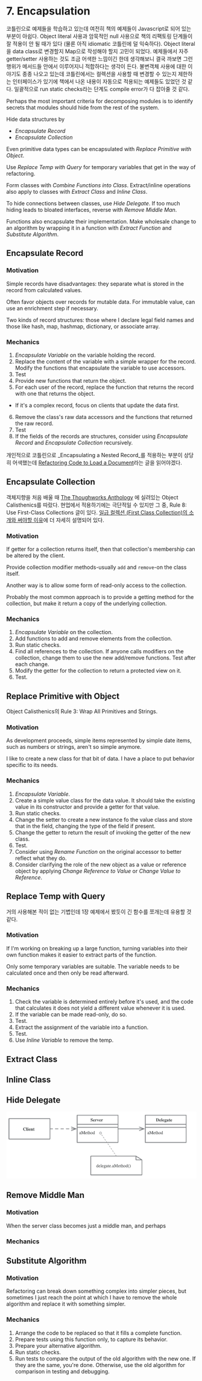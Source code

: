 # 7. Encapsulation

코틀린으로 예제들을 학습하고 있는데 여전히 책의 예제들이 Javascript로 되어 있는 부분이 아쉽다. Object literal 사용과 암묵적인 null 사용으로 책의 리팩토링 단계들이 잘 적용이 안 될 때가
있다 (물론 아직 idiomatic 코틀린에 덜 익숙하다). Object literal을 data class로 변경할지 Map으로 작성해야 할지 고민이 되었다.
예제들에서 자주 getter/setter 사용하는 것도 조금 어색한 느낌이긴 한데 생각해보니 결국 까보면 그런 행위가 메서드들 안에서 이루어지니 적합하다는 생각이 든다. 불변객체 사용에 대한 이야기도 종종 나오고
있는데 코틀린에서는 컬렉션을 사용할 때 변경할 수 있는지 제한하는 인터페이스가 있기에 책에서 나온 내용이 자동으로 적용되는 예제들도 있었던 것 같다. 일괄적으로 run static checks라는 단계도
compile error가 다 잡아줄 것 같다.

Perhaps the most important criteria for decomposing modules is to identify secrets that modules should hide from the
rest of the system.

Hide data structures by

- _Encapsulate Record_
- _Encapsulate Collection_

Even primitive data types can be encapsulated with _Replace Primitive with Object_.

Use _Replace Temp with Query_ for temporary variables that get in the way of refactoring.

Form classes with _Combine Functions into Class_. Extract/inline operations also apply to classes with _Extract Class_
and _Inline Class_.

To hide connections between classes, use _Hide Delegate_. If too much hiding leads to bloated interfaces, reverse with
_Remove Middle Man_.

Functions also encapsulate their implementation. Make wholesale change to an algorithm by wrapping it in a function with
_Extract Function_ and _Substitute Algorithm_.

## Encapsulate Record

### Motivation

Simple records have disadvantages: they separate what is stored in the record from calculated values.

Often favor objects over records for mutable data. For immutable value, can use an enrichment step if necessary.

Two kinds of record structures: those where I declare legal field names and those like hash, map, hashmap, dictionary,
or associate array.

### Mechanics

1. _Encapsulate Variable_ on the variable holding the record.
2. Replace the content of the variable with a simple wrapper for the record. Modify the functions that encapsulate the
   variable to use accessors.
3. Test
4. Provide new functions that return the object.
5. For each user of the record, replace the function that returns the record with one that returns the object.

- If it's a complex record, focus on clients that update the data first.

6. Remove the class's raw data accessors and the functions that returned the raw record.
7. Test
8. If the fields of the records are structures, consider using _Encapsulate Record_ and _Encapsulate Collection_
   recursively.

개인적으로 코틀린으로 _Encapsulating a Nested Record_를 적용하는 부분이 상당히
어색했는데 [Refactoring Code to Load a Document](https://martinfowler.com/articles/refactoring-document-load.html)라는 글을
읽어야겠다.

## Encapsulate Collection

객체지향을 처음 배울
때 [The Thoughworks Anthology](https://www.amazon.com/ThoughtWorks-Anthology-Technology-Innovation-Programmers/dp/193435614X)
에 실려있는 Object Calisthenics를 따랐다. 현업에서 적용하기에는 극단적일 수 있지만 그 중, Rule 8: Use First-Class Collections 글이
있다. [일급 컬렉션 (First Class Collection)의 소개와 써야할 이유](https://jojoldu.tistory.com/412)에 더 자세히 설명되어 있다.

### Motivation

If getter for a collection returns itself, then that collection's membership can be altered by the client.

Provide collection modifier methods-usually `add` and `remove`-on the class itself.

Another way is to allow some form of read-only access to the collection.

Probably the most common approach is to provide a getting method for the collection, but make it return a copy of the
underlying collection.

### Mechanics

1. _Encapsulate Variable_ on the collection.
2. Add functions to add and remove elements from the collection.
3. Run static checks.
4. Find all references to the collection. If anyone calls modifiers on the collection, change them to use the new
   add/remove functions. Test after each change.
5. Modify the getter for the collection to return a protected view on it.
6. Test.

## Replace Primitive with Object

Object Calisthenics의 Rule 3: Wrap All Primitives and Strings.

### Motivation

As development proceeds, simple items represented by simple date items, such as numbers or strings, aren't so simple
anymore.

I like to create a new class for that bit of data. I have a place to put behavior specific to its needs.

### Mechanics

1. _Encapsulate Variable_.
2. Create a simple value class for the data value. It should take the existing value in its constructor and provide a
   getter for that value.
3. Run static checks.
4. Change the setter to create a new instance fo the value class and store that in the field, changing the type of the
   field if present.
5. Change the getter to return the result of invoking the getter of the new class.
6. Test.
7. Consider using _Rename Function_ on the original accessor to better reflect what they do.
8. Consider clarifying the role of the new object as a value or reference object by applying _Change Reference to Value_
   or _Change Value to Reference_.

## Replace Temp with Query

거의 사용해본 적이 없는 기볍인데 1장 예제에서 봤듯이 긴 함수를 쪼개는데 유용할 것 같다.

### Motivation

If I'm working on breaking up a large function, turning variables into their own function makes it easier to extract
parts of the function.

Only some temporary variables are suitable. The variable needs to be calculated once and then only be read afterward.

### Mechanics

1. Check the variable is determined entirely before it's used, and the code that calculates it does not yield a
   different value whenever it is used.
2. If the variable can be made read-only, do so.
3. Test.
4. Extract the assignment of the variable into a function.
5. Test.
6. Use _Inline Variable_ to remove the temp.

## Extract Class

## Inline Class

## Hide Delegate

![delegate](delegate.png)

## Remove Middle Man

### Motivation

When the server class becomes just a middle man, and perhaps

### Mechanics

## Substitute Algorithm

### Motivation

Refactoring can break down something complex into simpler pieces, but sometimes I just reach the point at which I have
to remove the whole algorithm and replace it with something simpler.

### Mechanics

1. Arrange the code to be replaced so that it fills a complete function.
2. Prepare tests using this function only, to capture its behavior.
3. Prepare your alternative algorithm.
4. Run static checks.
5. Run tests to compare the output of the old algorithm with the new one. If they are the same, you're done. Otherwise,
   use the old algorithm for comparison in testing and debugging.
